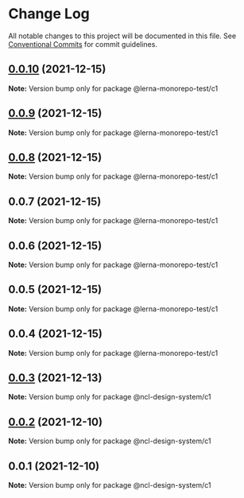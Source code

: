 # Change Log

All notable changes to this project will be documented in this file.
See [Conventional Commits](https://conventionalcommits.org) for commit guidelines.

## [0.0.10](https://github.com/canciolt/lerna-monorepo/compare/@lerna-monorepo-test/c1@0.0.8...@lerna-monorepo-test/c1@0.0.10) (2021-12-15)

**Note:** Version bump only for package @lerna-monorepo-test/c1





## [0.0.9](https://github.com/canciolt/lerna-monorepo/compare/@lerna-monorepo-test/c1@0.0.8...@lerna-monorepo-test/c1@0.0.9) (2021-12-15)

**Note:** Version bump only for package @lerna-monorepo-test/c1





## [0.0.8](https://github.com/canciolt/lerna-monorepo/compare/@lerna-monorepo-test/c1@0.0.7...@lerna-monorepo-test/c1@0.0.8) (2021-12-15)

**Note:** Version bump only for package @lerna-monorepo-test/c1





## 0.0.7 (2021-12-15)

**Note:** Version bump only for package @lerna-monorepo-test/c1





## 0.0.6 (2021-12-15)

**Note:** Version bump only for package @lerna-monorepo-test/c1





## 0.0.5 (2021-12-15)

**Note:** Version bump only for package @lerna-monorepo-test/c1





## 0.0.4 (2021-12-15)

**Note:** Version bump only for package @lerna-monorepo-test/c1





## [0.0.3](https://github.ncl.com/rromero/ncl-design-system/compare/@ncl-design-system/c1@0.0.2...@ncl-design-system/c1@0.0.3) (2021-12-13)

**Note:** Version bump only for package @ncl-design-system/c1





## [0.0.2](https://github.ncl.com/rromero/ncl-design-system/compare/@ncl-design-system/c1@0.0.1...@ncl-design-system/c1@0.0.2) (2021-12-10)

**Note:** Version bump only for package @ncl-design-system/c1





## 0.0.1 (2021-12-10)

**Note:** Version bump only for package @ncl-design-system/c1
